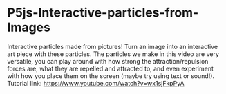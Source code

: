 # P5js-Interactive-particles-from-Images
Interactive particles made from pictures! Turn an image into an interactive art piece with these particles.
The particles we make in this video are very versatile, you can play around with how strong the attraction/repulsion forces are, what they are repelled and attracted to, and even experiment with how you place them on the screen (maybe try using text or sound!).
Tutorial link: https://www.youtube.com/watch?v=wx1sjFkpPyA
